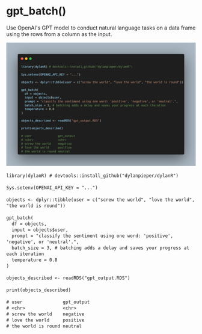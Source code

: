 # gpt_batch()

Use OpenAI's GPT model to conduct natural language tasks on a data frame using the rows from a column as the input.

![](data/dylanR.png)

```{r}
library(dylanR) # devtools::install_github("dylanpieper/dylanR")

Sys.setenv(OPENAI_API_KEY = "...")

objects <- dplyr::tibble(user = c("screw the world", "love the world", "the world is round"))

gpt_batch(
  df = objects,
  input = objects$user,
  prompt = "classify the sentiment using one word: 'positive', 'negative', or 'neutral'.",
  batch_size = 3, # batching adds a delay and saves your progress at each iteration
  temperature = 0.8
)

objects_described <- readRDS("gpt_output.RDS")

print(objects_described)

# user               gpt_output
# <chr>              <chr>
# screw the world    negative
# love the world     positive
# the world is round neutral
```
